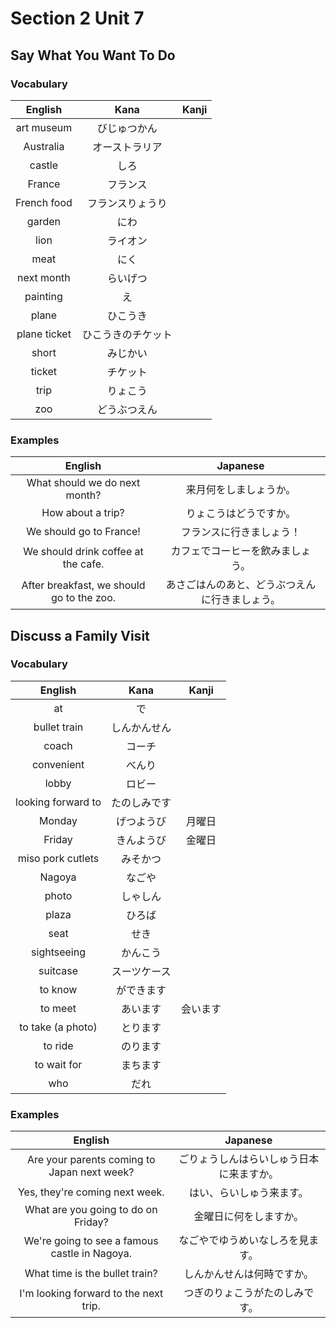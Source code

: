 # Section 2 Unit 7
## Say What You Want To Do
### Vocabulary
| English | Kana | Kanji |
|:-------:|:----:|:-----:|
| art museum | びじゅつかん | |
| Australia | オーストラリア | |
| castle | しろ | |
| France | フランス | |
| French food | フランスりょうり | |
| garden | にわ | |
| lion | ライオン | |
| meat | にく | |
| next month | らいげつ | |
| painting | え | |
| plane | ひこうき | |
| plane ticket | ひこうきのチケット | |
| short | みじかい | |
| ticket | チケット | |
| trip | りょこう | |
| zoo | どうぶつえん | |

### Examples
| English | Japanese |
|:-------:|:--------:|
| What should we do next month? | 来月何をしましょうか。 |
| How about a trip? | りょこうはどうですか。 |
| We should go to France! | フランスに行きましょう！ |
| We should drink coffee at the cafe. | カフェでコーヒーを飲みましょう。 |
| After breakfast, we should go to the zoo. | あさごはんのあと、どうぶつえんに行きましょう。 |

## Discuss a Family Visit
### Vocabulary
| English | Kana | Kanji |
|:-------:|:----:|:-----:|
| at | で | |
| bullet train | しんかんせん | |
| coach | コーチ | |
| convenient | べんり | |
| lobby | ロビー | |
| looking forward to | たのしみです | |
| Monday | げつようび | 月曜日 | 
| Friday | きんようび | 金曜日 |
| miso pork cutlets | みそかつ | |
| Nagoya | なごや | |
| photo | しゃしん | |
| plaza | ひろば | |
| seat | せき | |
| sightseeing | かんこう | |
| suitcase | スーツケース | |
| to know | ができます | |
| to meet | あいます | 会います |
| to take (a photo) | とります | |
| to ride | のります | |
| to wait for | まちます | |
| who | だれ | |

### Examples
| English | Japanese |
|:-------:|:--------:|
| Are your parents coming to Japan next week? | ごりょうしんはらいしゅう日本に来ますか。 |
| Yes, they're coming next week. | はい、らいしゅう来ます。 |
| What are you going to do on Friday? | 金曜日に何をしますか。 |
| We're going to see a famous castle in Nagoya. | なごやでゆうめいなしろを見ます。 |
| What time is the bullet train? | しんかんせんは何時ですか。 |
| I'm looking forward to the next trip. | つぎのりょこうがたのしみです。 |

